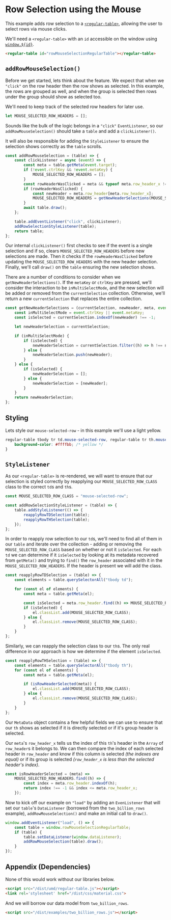 # Row Selection using the Mouse

This example adds row selection to a [`<regular-table>`](https://github.com/jpmorganchase/regular-table),
allowing the user to select rows via mouse clicks.

We'll need a `<regular-table>` with an `id` accessible on the window using [`window.${id}`](https://stackoverflow.com/questions/18713272/why-do-dom-elements-exist-as-properties-on-the-window-object).

```html
<regular-table id="rowMouseSelectionRegularTable"></regular-table>
```
## `addRowMouseSelection()`

Before we get started, lets think about the feature. We expect that when we `"click"`
on the row header then the row shows as selected.
In this example, the rows are grouped as well, and when the
group is selected then rows under the group should show as selected too.

We'll need to keep track of the selected row headers for later use.
```javascript
let MOUSE_SELECTED_ROW_HEADERS = [];
```
Sounds like the bulk of the logic belongs in a `"click"` `EventListener`, so our
`addRowMouseSelection()` should take a `table` and add a `clickListener()`. 

It will also be responsible for adding the `StyleListener` to ensure the selection
shows correctly as the `table` scrolls.
```javascript
const addRowMouseSelection = (table) => {
    const clickListener = async (event) => {
        const meta = table.getMeta(event.target);
        if (!event.ctrlKey && !event.metaKey) {
            MOUSE_SELECTED_ROW_HEADERS = [];
        }
        const rowHeaderWasClicked = meta && typeof meta.row_header_x !== "undefined";
        if (rowHeaderWasClicked) {
            const newHeader = meta.row_header[meta.row_header_x];
            MOUSE_SELECTED_ROW_HEADERS = getNewHeaderSelections(MOUSE_SELECTED_ROW_HEADERS, newHeader, meta, event);
        }
        await table.draw();
    };

    table.addEventListener("click", clickListener);
    addRowSelectionStyleListener(table);
    return table;
};
```
Our internal `clickListener()` first checks to see if the event is a single selection
and if so, clears `MOUSE_SELECTED_ROW_HEADERS` before new selections are made.
Then it checks if the `rowHeaderWasClicked` before updating the `MOUSE_SELECTED_ROW_HEADERS`
with the new header selection. Finally, we'll call `draw()` on the `table` ensuring
the new selection shows.

There are a number of conditions to consider when we `getNewHeaderSelections()`.
If the `metaKey` or `ctrlKey` are pressed, we'll consider the interaction to be
`inMultiSelectMode`, and the new selection will be added or removed from the `currentSelection`
collection. Otherwise, we'll return a new `currentSelection` that replaces the entire
collection.

```javascript
const getNewHeaderSelections = (currentSelection, newHeader, meta, event) => {
    const inMultiSelectMode = event.ctrlKey || event.metaKey;
    const isSelected = currentSelection.indexOf(newHeader) !== -1;

    let newHeaderSelection = currentSelection;

    if (inMultiSelectMode) {
        if (isSelected) {
            newHeaderSelection = currentSelection.filter((h) => h !== newHeader);
        } else {
            newHeaderSelection.push(newHeader);
        }
    } else {
        if (isSelected) {
            newHeaderSelection = [];
        } else {
            newHeaderSelection = [newHeader];
        }
    }
    return newHeaderSelection;
};
```
## Styling
Lets style our `mouse-selected-row` - in this example we'll use a light yellow.
```css
regular-table tbody tr td.mouse-selected-row, regular-table tr th.mouse-selected-row {
    background-color: #ffffbb; /* yellow */
}
```

## `StyleListener`
As our `<regular-table>` is re-rendered, we will want to ensure that our selection
is styled correctly by reapplying our `MOUSE_SELECTED_ROW_CLASS` class to the correct
`td`s and `th`s.
```javascript
const MOUSE_SELECTED_ROW_CLASS = "mouse-selected-row";

const addRowSelectionStyleListener = (table) => {
    table.addStyleListener(() => {
        reapplyRowTDSelection(table);
        reapplyRowTHSelection(table);
    });
};
```
In order to reapply row selection to our `td`s, we'll need to find all of them in
our `table` and iterate over the collection - adding or removing the `MOUSE_SELECTED_ROW_CLASS`
based on whether or not it `isSelected`. For each `td` we can determine if it `isSelected`
by looking at its metadata recovered from `getMeta()` and trying to `find()` the
`row_header` associated with it in the `MOUSE_SELECTED_ROW_HEADERS`. If the header
is present we will add the class.
```javascript
const reapplyRowTDSelection = (table) => {
    const elements = table.querySelectorAll("tbody td");

    for (const el of elements) {
        const meta = table.getMeta(el);

        const isSelected = meta.row_header.find((h) => MOUSE_SELECTED_ROW_HEADERS.indexOf(h) !== -1);
        if (isSelected) {
            el.classList.add(MOUSE_SELECTED_ROW_CLASS);
        } else {
            el.classList.remove(MOUSE_SELECTED_ROW_CLASS);
        }
    }
};
```
Similarly, we can reapply the selection class to our `th`s. The only real difference
in our approach is how we determine if the element `isSelected`.
```javascript
const reapplyRowTHSelection = (table) => {
    const elements = table.querySelectorAll("tbody th");
    for (const el of elements) {
        const meta = table.getMeta(el);

        if (isRowHeaderSelected(meta)) {
            el.classList.add(MOUSE_SELECTED_ROW_CLASS);
        } else {
            el.classList.remove(MOUSE_SELECTED_ROW_CLASS);
        }
    }
};
```
Our `MetaData` object contains a few helpful fields we can use to ensure that our
`th` shows as selected if it is directly selected or if it's group header is selected.

Our `meta`'s `row_header_x` tells us the index of this `th`'s header in the `Array`
of `row_header`s it belongs to. We can then compare the index of each selected
header in `row_header` and know if this column is selected _(the indexes are equal)_
or if its group is selected  _(`row_header_x` is less than the selected header's
index)_.
```javascript
const isRowHeaderSelected = (meta) =>
    MOUSE_SELECTED_ROW_HEADERS.find((h) => {
        const index = meta.row_header.indexOf(h);
        return index !== -1 && index <= meta.row_header_x;
    });
```
Now to kick off our example on `"load"` by adding an `EvenListener` that will set
our `table`'s `DataListener` (borrowed from the `two_billion_rows` example),
`addRowMouseSelection()` and make an initial call to `draw()`.
```javascript
window.addEventListener("load", () => {
    const table = window.rowMouseSelectionRegularTable;
    if (table) {
        table.setDataListener(window.dataListener);
        addRowMouseSelection(table).draw();
    }
});
```

## Appendix (Dependencies)

None of this would work without our libraries below.

```html
<script src="/dist/umd/regular-table.js"></script>
<link rel='stylesheet' href="/dist/css/material.css">
```

And we will borrow our data model from `two_billion_rows`.

```html
<script src="/dist/examples/two_billion_rows.js"></script>
```
